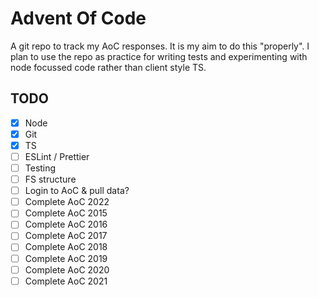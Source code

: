 # Advent Of Code
A git repo to track my AoC responses. It is my aim to do this "properly". I plan to use the repo as practice for writing tests and experimenting with node focussed code rather than client style TS.

## TODO
- [x] Node
- [x] Git
- [x] TS
- [ ] ESLint / Prettier
- [ ] Testing
- [ ] FS structure
- [ ] Login to AoC & pull data?
- [ ] Complete AoC 2022
- [ ] Complete AoC 2015
- [ ] Complete AoC 2016
- [ ] Complete AoC 2017
- [ ] Complete AoC 2018
- [ ] Complete AoC 2019
- [ ] Complete AoC 2020
- [ ] Complete AoC 2021
